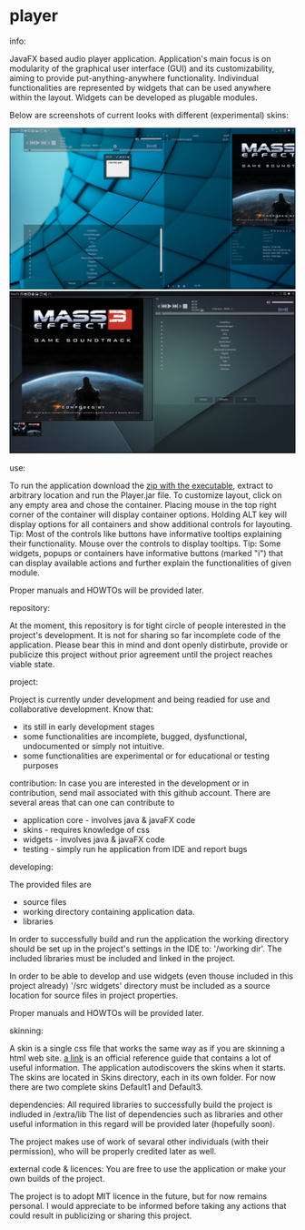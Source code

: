 player
======

info:

JavaFX based audio player application.
Application's main focus is on modularity of the graphical user interface (GUI) and its customizability, aiming to provide put-anything-anywhere functionality. Indivindual functionalities are represented by widgets that can be used anywhere within the layout. Widgets can be developed as plugable modules.

Below are screenshots of current looks with different (experimental) skins:

![ScreenShot](/extra/screenshot1.png)
![ScreenShot](/extra/screenshot3.png)


use:

To run the application download the [zip with the executable](/extra/executable.zip), extract to arbitrary location and run the Player.jar file.
To customize layout, click on any empty area and chose the container. Placing mouse in the top right corner of the container will display container options. Holding ALT key will display options for all containers and show additional controls for layouting.
Tip: Most of the controls like buttons have informative tooltips explaining their functionality. Mouse over the controls to display tooltips.
Tip: Some widgets, popups or containers have informative buttons (marked "i") that can display available actions and further explain the functionalities of given module. 

Proper manuals and HOWTOs will be provided later.



repository: 

At the moment, this repository is for tight circle of people interested in the project's development. It is not
for sharing so far incomplete code of the application. Please bear this in mind and dont openly distirbute, provide or publicize this project without prior agreement until the project reaches viable state.



project:

Project is currently under development and being readied for use and collaborative development.
Know that:
- its still in early development stages
- some functionalities are incomplete, bugged, dysfunctional, undocumented or simply not intuitive.
- some functionalities are experimental or for educational or testing purposes


contribution:
In case you are interested in the development or in contribution, send mail associated with this github account.
There are several areas that can one can contribute to
- application core - involves java & javaFX code
- skins - requires knowledge of css
- widgets - involves java & javaFX code
- testing - simply run he application from IDE and report bugs


developing:

The provided files are
- source files
- working directory containing application data.
- libraries

In order to successfully build and run the application the working directory should be set up in the project's settings in the IDE to: '/working dir'. The included libraries must be included and linked in the project.

In order to be able to develop and use widgets (even thouse included in this project already) '/src widgets' directory must be included as a source location for source files in project properties.

Proper manuals and HOWTOs will be provided later.


skinning:

A skin is a single css file that works the same way as if you are skinning a html web site. [a link](http://docs.oracle.com/javafx/2/api/javafx/scene/doc-files/cssref.html) is an official reference guide that contains a lot of useful information.
The application autodiscovers the skins when it starts. The skins are located in Skins directory, each in its own folder. For now there are two complete skins Default1 and Default3.


dependencies:
All required libraries to successfully build the project is indluded in /extra/lib
The list of dependencies such as libraries and other useful information in this regard will be provided later
(hopefully soon).

The project makes use of work of sevaral other individuals (with their permission), who will be properly credited later as well.


external code & licences:
You are free to use the application or make your own builds of the project.

The project is to adopt MIT licence in the future, but for now remains personal. I would appreciate to be
informed before taking any actions that could result in publicizing or sharing this project.

